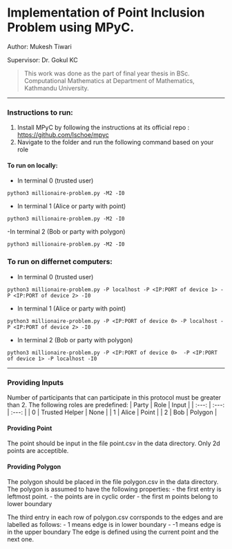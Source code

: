 # Implementation of Point Inclusion Problem using MPyC.

Author: Mukesh Tiwari

Supervisor: Dr. Gokul KC

> This work was done as the part of final year thesis in BSc. Computational Mathematics at Department of Mathematics, Kathmandu University. 
---

### Instructions to run:

  1. Install MPyC by following the instructions at its official repo : https://github.com/lschoe/mpyc
  2. Navigate to the folder and run the following command based on your role
 
#### To run on locally: 

- In terminal 0 (trusted user)
```
python3 millionaire-problem.py -M2 -I0
```

- In terminal 1 (Alice or party with point)
```
python3 millionaire-problem.py -M2 -I0
```

-In terminal 2 (Bob or party with polygon)
```
python3 millionaire-problem.py -M2 -I0
```

### To run on differnet computers:

- In terminal 0 (trusted user)
```
python3 millionaire-problem.py -P localhost -P <IP:PORT of device 1> -P <IP:PORT of device 2> -I0
```

- In terminal 1 (Alice or party with point)

```
python3 millionaire-problem.py -P <IP:PORT of device 0> -P localhost -P <IP:PORT of device 2> -I0
```

- In terminal 2 (Bob or party with polygon)
```
python3 millionaire-problem.py -P <IP:PORT of device 0>  -P <IP:PORT of device 1> -P localhost -I0
```

---

### Providing Inputs

Number of participants that can participate in this protocol must be greater than 2.
The following roles are predefined:
| Party   | Role  | Input |
| :---:   | :---: | :---: |
| 0 | Trusted Helper   | None   |
| 1 | Alice   | Point   |
| 2 | Bob   | Polygon   |

#### Providing Point
The point should be input in the file point.csv in the data directory. Only 2d points are acceptible.

#### Providing Polygon
The polygon should be placed in the file polygon.csv in the data directory. The polygon is assumed to have the following properties:
     - the first entry is leftmost point. 
     - the points are in cyclic order
     - the first m points belong to lower boundary

The third entry in each row of polygon.csv corrsponds to the edges and are labelled as follows:
     - 1 means edge is in lower boundary
     - -1 means edge is in the upper boundary
The edge is defined using the current point and the next one.


     
         

